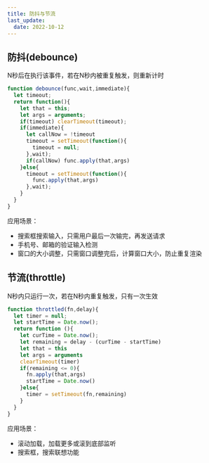 ```yaml
---
title: 防抖与节流
last_update:
  date: 2022-10-12
---
```


## 防抖(debounce)

N秒后在执行该事件，若在N秒内被重复触发，则重新计时

```javascript
function debounce(func,wait,immediate){
  let timeout;
  return function(){
    let that = this;
    let args = arguments;
    if(timeout) clearTimeout(timeout);
    if(immediate){
      let callNow = !timeout
      timeout = setTimeout(function(){
        timeout = null;
      },wait);
      if(callNow) func.apply(that,args)
    }else{
      timeout = setTimeout(function(){
        func.apply(that,args)
      },wait);
    }
  }
}
```

应用场景：

- 搜索框搜索输入，只需用户最后一次输完，再发送请求
- 手机号、邮箱的验证输入检测
- 窗口的大小调整，只需窗口调整完后，计算窗口大小，防止重复渲染

## 节流(throttle)

N秒内只运行一次，若在N秒内重复触发，只有一次生效

```javascript
function throttled(fn,delay){
  let timer = null;
  let startTime = Date.now();
  return function (){
    let curTime = Date.now();
    let remaining = delay - (curTime - startTime)
    let that = this
    let args = arguments
    clearTimeout(timer)
    if(remaining <= 0){
      fn.apply(that,args)
      startTime = Date.now()
    }else{
      timer = setTimeout(fn,remaining)
    }
  }
}
```

应用场景：

- 滚动加载，加载更多或滚到底部监听
- 搜索框，搜索联想功能
